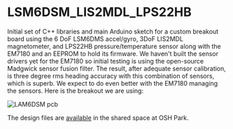 # LSM6DSM_LIS2MDL_LPS22HB

Initial set of C++ libraries and main Arduino sketch for a custom breakout board using the 6 DoF LSM6DMS accel/gyro, 3DoF LIS2MDL magnetometer, and LPS22HB pressure/temperature sensor along with the EM7180 and an EEPROM to hold its firmware. We haven't built the sensor drivers yet for the EM7180 so initial testing is using the open-source Madgwick sensor fusion filter. The result, after adequate sensor calibration, is three degree rms heading accuracy with this combination of sensors, which is superb. We expect to do even better with the EM7180 managing the sensors. Here is the breakout we are using:

![LAM6DSM pcb](https://user-images.githubusercontent.com/6698410/30790075-8c55dc62-a15e-11e7-9288-fa3ce5eb736f.jpg)

The design files are [available](https://www.oshpark.com/shared_projects/80BmcUBS) in the shared space at OSH Park.
